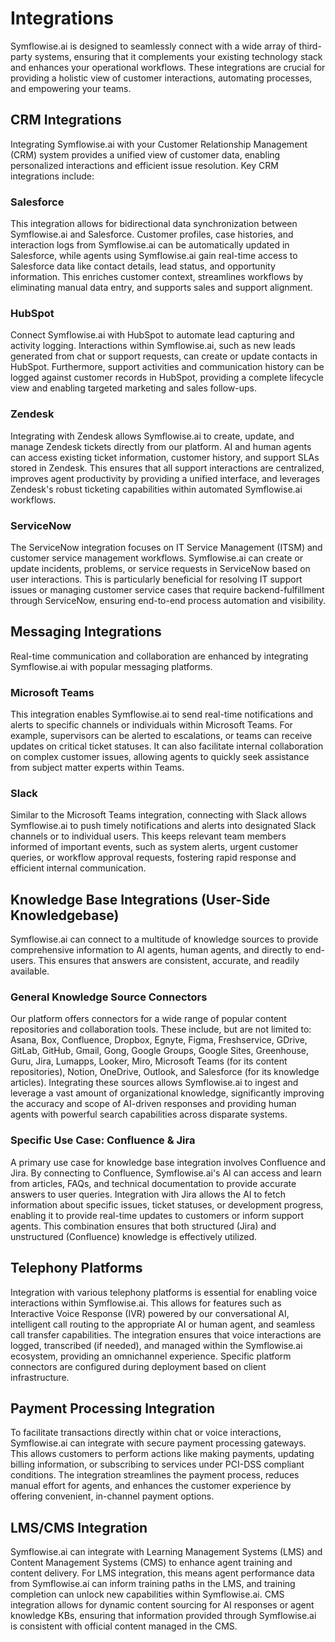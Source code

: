 # Integrations

Symflowise.ai is designed to seamlessly connect with a wide array of third-party systems, ensuring that it complements your existing technology stack and enhances your operational workflows. These integrations are crucial for providing a holistic view of customer interactions, automating processes, and empowering your teams.

## CRM Integrations

Integrating Symflowise.ai with your Customer Relationship Management (CRM) system provides a unified view of customer data, enabling personalized interactions and efficient issue resolution. Key CRM integrations include:

### Salesforce

This integration allows for bidirectional data synchronization between Symflowise.ai and Salesforce. Customer profiles, case histories, and interaction logs from Symflowise.ai can be automatically updated in Salesforce, while agents using Symflowise.ai gain real-time access to Salesforce data like contact details, lead status, and opportunity information. This enriches customer context, streamlines workflows by eliminating manual data entry, and supports sales and support alignment.

### HubSpot

Connect Symflowise.ai with HubSpot to automate lead capturing and activity logging. Interactions within Symflowise.ai, such as new leads generated from chat or support requests, can create or update contacts in HubSpot. Furthermore, support activities and communication history can be logged against customer records in HubSpot, providing a complete lifecycle view and enabling targeted marketing and sales follow-ups.

### Zendesk

Integrating with Zendesk allows Symflowise.ai to create, update, and manage Zendesk tickets directly from our platform. AI and human agents can access existing ticket information, customer history, and support SLAs stored in Zendesk. This ensures that all support interactions are centralized, improves agent productivity by providing a unified interface, and leverages Zendesk's robust ticketing capabilities within automated Symflowise.ai workflows.

### ServiceNow

The ServiceNow integration focuses on IT Service Management (ITSM) and customer service management workflows. Symflowise.ai can create or update incidents, problems, or service requests in ServiceNow based on user interactions. This is particularly beneficial for resolving IT support issues or managing customer service cases that require backend-fulfillment through ServiceNow, ensuring end-to-end process automation and visibility.

## Messaging Integrations

Real-time communication and collaboration are enhanced by integrating Symflowise.ai with popular messaging platforms.

### Microsoft Teams

This integration enables Symflowise.ai to send real-time notifications and alerts to specific channels or individuals within Microsoft Teams. For example, supervisors can be alerted to escalations, or teams can receive updates on critical ticket statuses. It can also facilitate internal collaboration on complex customer issues, allowing agents to quickly seek assistance from subject matter experts within Teams.

### Slack

Similar to the Microsoft Teams integration, connecting with Slack allows Symflowise.ai to push timely notifications and alerts into designated Slack channels or to individual users. This keeps relevant team members informed of important events, such as system alerts, urgent customer queries, or workflow approval requests, fostering rapid response and efficient internal communication.

## Knowledge Base Integrations (User-Side Knowledgebase)

Symflowise.ai can connect to a multitude of knowledge sources to provide comprehensive information to AI agents, human agents, and directly to end-users. This ensures that answers are consistent, accurate, and readily available.

### General Knowledge Source Connectors

Our platform offers connectors for a wide range of popular content repositories and collaboration tools. These include, but are not limited to: Asana, Box, Confluence, Dropbox, Egnyte, Figma, Freshservice, GDrive, GitLab, GitHub, Gmail, Gong, Google Groups, Google Sites, Greenhouse, Guru, Jira, Lumapps, Looker, Miro, Microsoft Teams (for its content repositories), Notion, OneDrive, Outlook, and Salesforce (for its knowledge articles). Integrating these sources allows Symflowise.ai to ingest and leverage a vast amount of organizational knowledge, significantly improving the accuracy and scope of AI-driven responses and providing human agents with powerful search capabilities across disparate systems.

### Specific Use Case: Confluence & Jira

A primary use case for knowledge base integration involves Confluence and Jira. By connecting to Confluence, Symflowise.ai's AI can access and learn from articles, FAQs, and technical documentation to provide accurate answers to user queries. Integration with Jira allows the AI to fetch information about specific issues, ticket statuses, or development progress, enabling it to provide real-time updates to customers or inform support agents. This combination ensures that both structured (Jira) and unstructured (Confluence) knowledge is effectively utilized.

## Telephony Platforms

Integration with various telephony platforms is essential for enabling voice interactions within Symflowise.ai. This allows for features such as Interactive Voice Response (IVR) powered by our conversational AI, intelligent call routing to the appropriate AI or human agent, and seamless call transfer capabilities. The integration ensures that voice interactions are logged, transcribed (if needed), and managed within the Symflowise.ai ecosystem, providing an omnichannel experience. Specific platform connectors are configured during deployment based on client infrastructure.

## Payment Processing Integration

To facilitate transactions directly within chat or voice interactions, Symflowise.ai can integrate with secure payment processing gateways. This allows customers to perform actions like making payments, updating billing information, or subscribing to services under PCI-DSS compliant conditions. The integration streamlines the payment process, reduces manual effort for agents, and enhances the customer experience by offering convenient, in-channel payment options.

## LMS/CMS Integration

Symflowise.ai can integrate with Learning Management Systems (LMS) and Content Management Systems (CMS) to enhance agent training and content delivery. For LMS integration, this means agent performance data from Symflowise.ai can inform training paths in the LMS, and training completion can unlock new capabilities within Symflowise.ai. CMS integration allows for dynamic content sourcing for AI responses or agent knowledge KBs, ensuring that information provided through Symflowise.ai is consistent with official content managed in the CMS.
